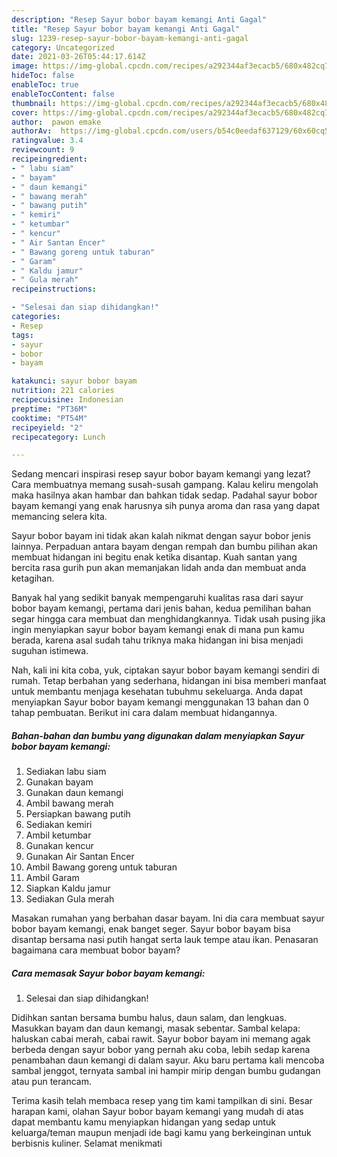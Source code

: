 ```yaml
---
description: "Resep Sayur bobor bayam kemangi Anti Gagal"
title: "Resep Sayur bobor bayam kemangi Anti Gagal"
slug: 1239-resep-sayur-bobor-bayam-kemangi-anti-gagal
category: Uncategorized
date: 2021-03-26T05:44:17.614Z
image: https://img-global.cpcdn.com/recipes/a292344af3ecacb5/680x482cq70/sayur-bobor-bayam-kemangi-foto-resep-utama.jpg
hideToc: false
enableToc: true
enableTocContent: false
thumbnail: https://img-global.cpcdn.com/recipes/a292344af3ecacb5/680x482cq70/sayur-bobor-bayam-kemangi-foto-resep-utama.jpg
cover: https://img-global.cpcdn.com/recipes/a292344af3ecacb5/680x482cq70/sayur-bobor-bayam-kemangi-foto-resep-utama.jpg
author:  pawon emake
authorAv:  https://img-global.cpcdn.com/users/b54c0eedaf637129/60x60cq50/avatar.jpg
ratingvalue: 3.4
reviewcount: 9
recipeingredient:
- " labu siam"
- " bayam"
- " daun kemangi"
- " bawang merah"
- " bawang putih"
- " kemiri"
- " ketumbar"
- " kencur"
- " Air Santan Encer"
- " Bawang goreng untuk taburan"
- " Garam"
- " Kaldu jamur"
- " Gula merah"
recipeinstructions:

- "Selesai dan siap dihidangkan!"
categories:
- Resep
tags:
- sayur
- bobor
- bayam

katakunci: sayur bobor bayam 
nutrition: 221 calories
recipecuisine: Indonesian
preptime: "PT36M"
cooktime: "PT54M"
recipeyield: "2"
recipecategory: Lunch

---
```



Sedang mencari inspirasi resep sayur bobor bayam kemangi yang lezat? Cara membuatnya memang susah-susah gampang. Kalau keliru mengolah maka hasilnya akan hambar dan bahkan tidak sedap. Padahal sayur bobor bayam kemangi yang enak harusnya sih punya aroma dan rasa yang dapat memancing selera kita.


Sayur bobor bayam ini tidak akan kalah nikmat dengan sayur bobor jenis lainnya. Perpaduan antara bayam dengan rempah dan bumbu pilihan akan membuat hidangan ini begitu enak ketika disantap. Kuah santan yang bercita rasa gurih pun akan memanjakan lidah anda dan membuat anda ketagihan.

Banyak hal yang sedikit banyak mempengaruhi kualitas rasa dari sayur bobor bayam kemangi, pertama dari jenis bahan, kedua pemilihan bahan segar hingga cara membuat dan menghidangkannya. Tidak usah pusing jika ingin menyiapkan sayur bobor bayam kemangi enak di mana pun kamu berada, karena asal sudah tahu triknya maka hidangan ini bisa menjadi suguhan istimewa.


Nah, kali ini kita coba, yuk, ciptakan sayur bobor bayam kemangi sendiri di rumah. Tetap berbahan yang sederhana, hidangan ini bisa memberi manfaat untuk membantu menjaga kesehatan tubuhmu sekeluarga. Anda dapat menyiapkan Sayur bobor bayam kemangi menggunakan 13 bahan dan 0 tahap pembuatan. Berikut ini cara dalam membuat hidangannya.

<!--inarticleads1-->

##### Bahan-bahan dan bumbu yang digunakan dalam menyiapkan Sayur bobor bayam kemangi:

1. Sediakan  labu siam
1. Gunakan  bayam
1. Gunakan  daun kemangi
1. Ambil  bawang merah
1. Persiapkan  bawang putih
1. Sediakan  kemiri
1. Ambil  ketumbar
1. Gunakan  kencur
1. Gunakan  Air Santan Encer
1. Ambil  Bawang goreng untuk taburan
1. Ambil  Garam
1. Siapkan  Kaldu jamur
1. Sediakan  Gula merah


Masakan rumahan yang berbahan dasar bayam. Ini dia cara membuat sayur bobor bayam kemangi, enak banget seger. Sayur bobor bayam bisa disantap bersama nasi putih hangat serta lauk tempe atau ikan. Penasaran bagaimana cara membuat bobor bayam? 

<!--inarticleads2-->

##### Cara memasak Sayur bobor bayam kemangi:


1. Selesai dan siap dihidangkan!

Didihkan santan bersama bumbu halus, daun salam, dan lengkuas. Masukkan bayam dan daun kemangi, masak sebentar. Sambal kelapa: haluskan cabai merah, cabai rawit. Sayur bobor bayam ini memang agak berbeda dengan sayur bobor yang pernah aku coba, lebih sedap karena penambahan daun kemangi di dalam sayur. Aku baru pertama kali mencoba sambal jenggot, ternyata sambal ini hampir mirip dengan bumbu gudangan atau pun terancam. 

Terima kasih telah membaca resep yang tim kami tampilkan di sini. Besar harapan kami, olahan Sayur bobor bayam kemangi yang mudah di atas dapat membantu kamu menyiapkan hidangan yang sedap untuk keluarga/teman maupun menjadi ide bagi kamu yang berkeinginan untuk berbisnis kuliner. Selamat menikmati
